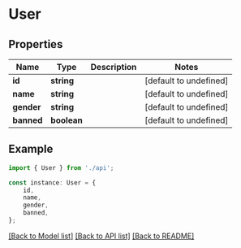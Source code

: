 # User


## Properties

Name | Type | Description | Notes
------------ | ------------- | ------------- | -------------
**id** | **string** |  | [default to undefined]
**name** | **string** |  | [default to undefined]
**gender** | **string** |  | [default to undefined]
**banned** | **boolean** |  | [default to undefined]

## Example

```typescript
import { User } from './api';

const instance: User = {
    id,
    name,
    gender,
    banned,
};
```

[[Back to Model list]](../README.md#documentation-for-models) [[Back to API list]](../README.md#documentation-for-api-endpoints) [[Back to README]](../README.md)
